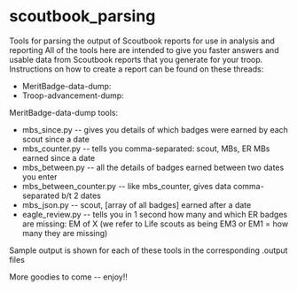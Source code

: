 # scoutbook_parsing
Tools for parsing the output of Scoutbook reports for use in analysis and reporting
All of the tools here are intended to give you faster answers and usable data from Scoutbook reports that you generate for your troop.
Instructions on how to create a report can be found on these threads:
- MeritBadge-data-dump: 
- Troop-advancement-dump: <coming soon>

MeritBadge-data-dump tools:
- mbs_since.py -- gives you details of which badges were earned by each scout since a date
- mbs_counter.py -- tells you comma-separated: scout, MBs, ER MBs earned since a date
- mbs_between.py -- all the details of badges earned between two dates you enter
- mbs_between_counter.py -- like mbs_counter, gives data comma-separated b/t 2 dates
- mbs_json.py -- scout, [array of all badges] earned after a date
- eagle_review.py -- tells you in 1 second how many and which ER badges are missing: EM of X
  (we refer to Life scouts as being EM3 or EM1 = how many they are missing)

Sample output is shown for each of these tools in the corresponding .output files

More goodies to come -- enjoy!!
